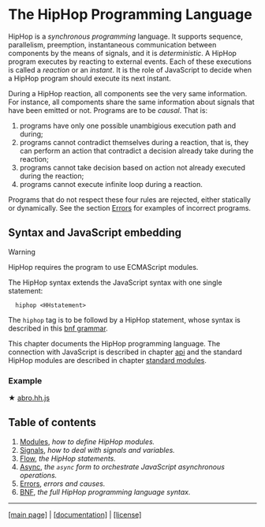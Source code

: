 <!-- ${ var doc = require("hopdoc") } -->

The HipHop Programming Language
===============================

HipHop is a _synchronous programming_ language. It supports sequence,
parallelism, preemption, instantaneous communication between components
by the means of signals, and it is _deterministic_. A HipHop program 
executes by reacting to external events. Each of these executions is called
a _reaction_ or an _instant_. It is the role of JavaScript to decide when
a HipHop program should execute its next instant. 

During a HipHop reaction, all components see the very same
information.  For instance, all compoments share the same information
about signals that have been emitted or not. Programs are to be _causal_.
That is:

  1. programs have only one possible unambigious execution path and during;
  2. programs cannot contradict themselves during a reaction, that is, they
  can perform an action that contradict a decision already take during the
  reaction;
  3. programs cannot take decision based on action not already executed during
  the reaction;
  4. programs cannot execute infinite loop during a reaction.
  
Programs that do not respect these four rules are rejected, either 
statically or dynamically. See the section [Errors](./lang/error.md)
for examples of incorrect programs.


Syntax and JavaScript embedding
-------------------------------

> [!WARNING]
> HipHop requires the program to use ECMAScript modules.

The HipHop syntax extends the JavaScript syntax with one single
statement:

```ebnf
  hiphop <HHstatement>
```

The `hiphop` tag is to be followd by a HipHop statement, whose
syntax is described in this [bnf grammar](syntax/hiphop.bnf).

This chapter documents the HipHop programming language.  The
connection with JavaScript is described in chapter [api](./api.md) and
the standard HipHop modules are described in chapter [standard
modules](./stdmod.md).


### Example ###

<span class="hopscript">&#x2605;</span> [abro.hh.js](../../test/abro.hh.js)
<!-- ${doc.includeCode("../../test/abro.hh.js", "hiphop")} -->


<!-- github -->
Table of contents
-----------------

  1. [Modules](./module.md), _how to define HipHop modules._
  2. [Signals](./signal.md), _how to deal with signals and variables._
  3. [Flow](./flow.md), _the HipHop statements._
  4. [Async](./async.md), _the `async` form to orchestrate JavaScript asynchronous operations._
  5. [Errors](./error.md), _errors and causes._
  6. [BNF](../syntax/hiphop.bnf), _the full HipHop programming language syntax._

<!-- /github -->

- - - - - - - - - - - - - - - - - - - - - - - - - - - 
[[main page]](../README.md) | [[documentation]](./README.md) | [[license]](./license.md)

